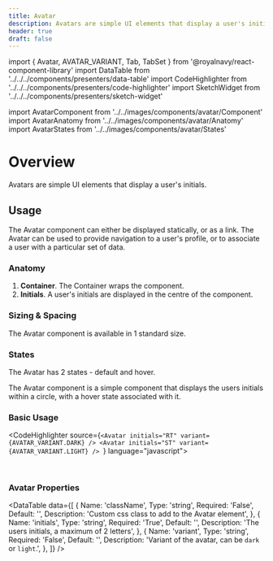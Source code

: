 ```yaml
---
title: Avatar
description: Avatars are simple UI elements that display a user's initials.
header: true
draft: false
---
```


import { Avatar, AVATAR_VARIANT, Tab, TabSet } from '@royalnavy/react-component-library'
import DataTable from '../../../components/presenters/data-table'
import CodeHighlighter from '../../../components/presenters/code-highlighter'
import SketchWidget from '../../../components/presenters/sketch-widget'

import AvatarComponent from '../../images/components/avatar/Component'
import AvatarAnatomy from '../../images/components/avatar/Anatomy'
import AvatarStates from '../../images/components/avatar/States'

# Overview

Avatars are simple UI elements that display a user's initials.
<AvatarComponent />

## Usage

The Avatar component can either be displayed statically, or as a link. The Avatar can be used to provide navigation to a user's profile, or to associate a user with a particular set of data.

<TabSet>
<Tab title="Design">

  <SketchWidget name="Avatar" href="/standards-toolkit.sketch" />

  ### Anatomy

  <AvatarAnatomy />

  1. **Container**. The Container wraps the component.
  2. **Initials**. A user's initials are displayed in the centre of the component.


  ### Sizing & Spacing
  The Avatar component is available in 1 standard size.

  ### States
  
  <AvatarStates />

  The Avatar has 2 states - default and hover.
  
</Tab>
<Tab title="Develop">
The Avatar component is a simple component that displays the users initials within a circle, with a hover state associated with it.

### Basic Usage

<CodeHighlighter source={`<Avatar initials="RT" variant={AVATAR_VARIANT.DARK} />
<Avatar initials="ST" variant={AVATAR_VARIANT.LIGHT} />
`} language="javascript">
  <div style={{ background: '#A0A0A0', padding: 20 }}>
    <p><Avatar initials="RT" variant={AVATAR_VARIANT.DARK} />&nbsp;<Avatar initials="ST" variant={AVATAR_VARIANT.LIGHT}/></p>
  </div>
</CodeHighlighter>


### Avatar Properties
<DataTable data={[
  {
    Name: 'className',
    Type: 'string',
    Required: 'False',
    Default: '',
    Description: 'Custom css class to add to the Avatar element',
  },
  {
    Name: 'initials',
    Type: 'string',
    Required: 'True',
    Default: '',
    Description: 'The users initials, a maximum of 2 letters',
  },
  {
    Name: 'variant',
    Type: 'string',
    Required: 'False',
    Default: '',
    Description: 'Variant of the avatar, can be `dark` or `light`.',
  },
]} />
</Tab>
</TabSet>
